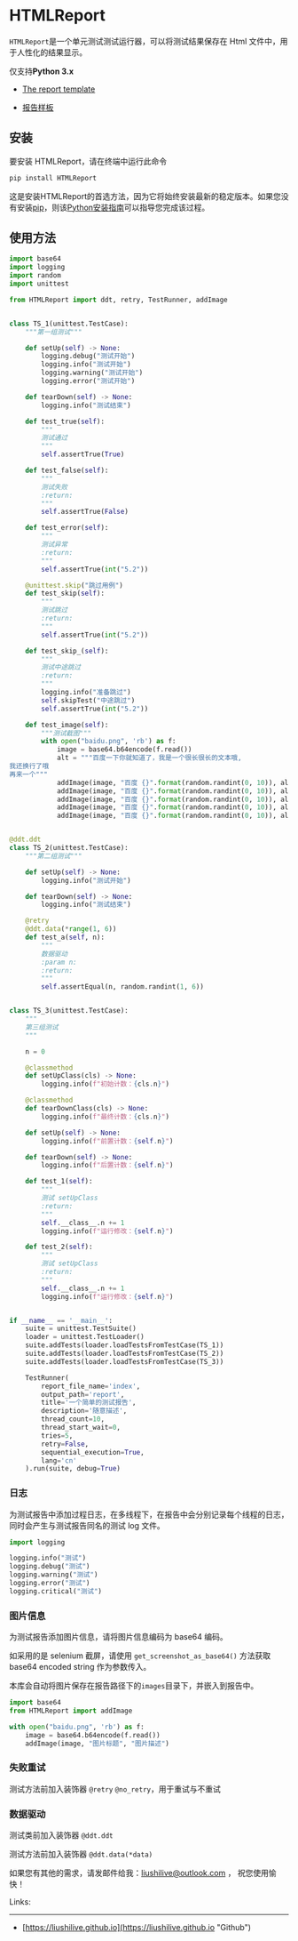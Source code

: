 # HTMLReport

`HTMLReport`是一个单元测试测试运行器，可以将测试结果保存在 Html 文件中，用于人性化的结果显示。

仅支持**Python 3.x**

* [The report template](https://liushilive.github.io/report/report/#en)

* [报告样板](https://liushilive.github.io/report/report/#cn)

## 安装

要安装 HTMLReport，请在终端中运行此命令

```bash
pip install HTMLReport
```

这是安装HTMLReport的首选方法，因为它将始终安装最新的稳定版本。如果您没有安装[pip](https://pip.pypa.io/)，则该[Python安装指南](http://docs.python-guide.org/en/latest/starting/installation/ "Python安装指南")可以指导您完成该过程。

## 使用方法

```python
import base64
import logging
import random
import unittest

from HTMLReport import ddt, retry, TestRunner, addImage


class TS_1(unittest.TestCase):
    """第一组测试"""

    def setUp(self) -> None:
        logging.debug("测试开始")
        logging.info("测试开始")
        logging.warning("测试开始")
        logging.error("测试开始")

    def tearDown(self) -> None:
        logging.info("测试结束")

    def test_true(self):
        """
        测试通过
        """
        self.assertTrue(True)

    def test_false(self):
        """
        测试失败
        :return:
        """
        self.assertTrue(False)

    def test_error(self):
        """
        测试异常
        :return:
        """
        self.assertTrue(int("5.2"))

    @unittest.skip("跳过用例")
    def test_skip(self):
        """
        测试跳过
        :return:
        """
        self.assertTrue(int("5.2"))

    def test_skip_(self):
        """
        测试中途跳过
        :return:
        """
        logging.info("准备跳过")
        self.skipTest("中途跳过")
        self.assertTrue(int("5.2"))

    def test_image(self):
        """测试截图"""
        with open("baidu.png", 'rb') as f:
            image = base64.b64encode(f.read())
            alt = """百度一下你就知道了，我是一个很长很长的文本哦,
我还换行了哦
再来一个"""
            addImage(image, "百度 {}".format(random.randint(0, 10)), alt)
            addImage(image, "百度 {}".format(random.randint(0, 10)), alt)
            addImage(image, "百度 {}".format(random.randint(0, 10)), alt)
            addImage(image, "百度 {}".format(random.randint(0, 10)), alt)
            addImage(image, "百度 {}".format(random.randint(0, 10)), alt)


@ddt.ddt
class TS_2(unittest.TestCase):
    """第二组测试"""

    def setUp(self) -> None:
        logging.info("测试开始")

    def tearDown(self) -> None:
        logging.info("测试结束")

    @retry
    @ddt.data(*range(1, 6))
    def test_a(self, n):
        """
        数据驱动
        :param n:
        :return:
        """
        self.assertEqual(n, random.randint(1, 6))


class TS_3(unittest.TestCase):
    """
    第三组测试
    """

    n = 0

    @classmethod
    def setUpClass(cls) -> None:
        logging.info(f"初始计数：{cls.n}")

    @classmethod
    def tearDownClass(cls) -> None:
        logging.info(f"最终计数：{cls.n}")

    def setUp(self) -> None:
        logging.info(f"前置计数：{self.n}")

    def tearDown(self) -> None:
        logging.info(f"后置计数：{self.n}")

    def test_1(self):
        """
        测试 setUpClass
        :return:
        """
        self.__class__.n += 1
        logging.info(f"运行修改：{self.n}")

    def test_2(self):
        """
        测试 setUpClass
        :return:
        """
        self.__class__.n += 1
        logging.info(f"运行修改：{self.n}")


if __name__ == '__main__':
    suite = unittest.TestSuite()
    loader = unittest.TestLoader()
    suite.addTests(loader.loadTestsFromTestCase(TS_1))
    suite.addTests(loader.loadTestsFromTestCase(TS_2))
    suite.addTests(loader.loadTestsFromTestCase(TS_3))

    TestRunner(
        report_file_name='index',
        output_path='report',
        title='一个简单的测试报告',
        description='随意描述',
        thread_count=10,
        thread_start_wait=0,
        tries=5,
        retry=False,
        sequential_execution=True,
        lang='cn'
    ).run(suite, debug=True)
```

### 日志

为测试报告中添加过程日志，在多线程下，在报告中会分别记录每个线程的日志，同时会产生与测试报告同名的测试 log 文件。

```python
import logging

logging.info("测试")
logging.debug("测试")
logging.warning("测试")
logging.error("测试")
logging.critical("测试")
```

### 图片信息

为测试报告添加图片信息，请将图片信息编码为 base64 编码。

如采用的是 selenium 截屏，请使用 `get_screenshot_as_base64()` 方法获取 base64 encoded string 作为参数传入。

本库会自动将图片保存在报告路径下的`images`目录下，并嵌入到报告中。

```python
import base64
from HTMLReport import addImage

with open("baidu.png", 'rb') as f:
    image = base64.b64encode(f.read())
    addImage(image, "图片标题", "图片描述")
```

### 失败重试

测试方法前加入装饰器 `@retry` `@no_retry`，用于重试与不重试

### 数据驱动

测试类前加入装饰器 `@ddt.ddt` 

测试方法前加入装饰器 `@ddt.data(*data)`

>

如果您有其他的需求，请发邮件给我：<liushilive@outlook.com> ， 祝您使用愉快！

Links:

---------

* [https://liushilive.github.io](https://liushilive.github.io "Github")
